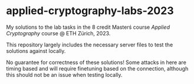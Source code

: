 # applied-cryptography-labs-2023
My solutions to the lab tasks in the 8 credit Masterś course _Applied Cryptography_ course @ ETH Zürich, 2023.

This repository largely includes the necessary server files to test the solutions against locally.

No guarantee for correctness of these solutions! Some attacks in here are timing based and will require finetuning based on the connection, although this should not be an issue when testing locally.
